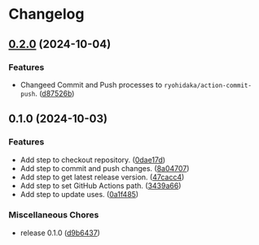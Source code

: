 # Changelog

## [0.2.0](https://github.com/ryohidaka/action-bump-uses/compare/v0.1.0...v0.2.0) (2024-10-04)


### Features

* Changeed Commit and Push processes to `ryohidaka/action-commit-push`. ([d87526b](https://github.com/ryohidaka/action-bump-uses/commit/d87526b9c847341e78cc82c02e13d7430672bd79))

## 0.1.0 (2024-10-03)


### Features

* Add step to checkout repository. ([0dae17d](https://github.com/ryohidaka/action-bump-uses/commit/0dae17dc6952ae4af194e92ea742a4ec9254d965))
* Add step to commit and push changes. ([8a04707](https://github.com/ryohidaka/action-bump-uses/commit/8a04707f1d91a99f254a4d4c60be4e69bc498470))
* Add step to get latest release version. ([47cacc4](https://github.com/ryohidaka/action-bump-uses/commit/47cacc4e0c7053fe72a356bc9490135bd2f3addb))
* Add step to set GitHub Actions path. ([3439a66](https://github.com/ryohidaka/action-bump-uses/commit/3439a666d2bfe3fd88c6df58589434d7333a764d))
* Add step to update uses. ([0a1f485](https://github.com/ryohidaka/action-bump-uses/commit/0a1f4854aeabf1bc6fee563f625227685f295d99))


### Miscellaneous Chores

* release 0.1.0 ([d9b6437](https://github.com/ryohidaka/action-bump-uses/commit/d9b6437b19a0ea53f93e5d7e81074d67a82e65f6))
